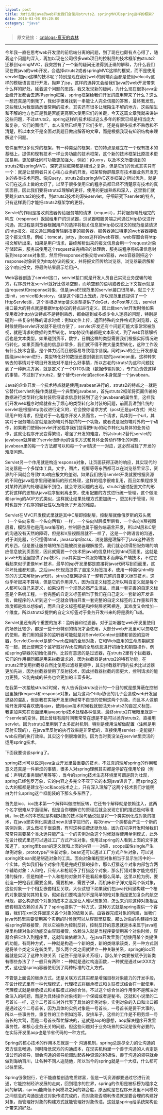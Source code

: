 ```yaml
---
layout: post
title: 为什么做java的web开发我们会使用struts2，springMVC和spring这样的框架?
date: 2016-03-08 09:20:00
category: "java"
---
```



> 原文链接： [cnblogs-夏天的森林][1]

[1]:http://www.cnblogs.com/sharpxiajun/p/3936268.html

---------------------------------

今年我一直在思考web开发里的前后端分离的问题，到了现在也颇有点心得了，随着这个问题的深入，再加以现在公司很多web项目的控制层的技术框架由struts2迁移到springMVC，我突然有了一个新的疑问无法得到正确的解释，为什么我们现在做java的web开发，会选择struts2或者springMVC这样的框架，而不是使用servlet加jsp这样的技术呢？特别是现在我们web的前端页面都是使用velocity这样的模板语言进行开发，抛弃了jsp，这样的选择又会给我们java的web开发带来什么样的好处，延着这个问题的思路，我又发现新的疑问，为什么现在很多java企业级开发都会去选择spring框架，spring框架给我们开发的应用带来了什么？这么一想还真是问倒我了，我似乎很难找到一串能让人完全信服的答案，最终我发现，这些我认为我很熟悉很常用的技术，其实还有很多让我陌生不解的地方，这些陌生和不解的地方也正是我是否能更高层次使用它们的关键，今天这篇文章我就来讲讲这些问题，不过struts2，spring这样的技术经过这么多年的积累已经是相当庞大和复杂，它们的面很广，本人虽然已经用了它们多年，还是有很多技术不熟悉和不清楚，所以本文不是全面对我题目做出解答的文章，而是根据我现有知识结构来理解这个问题。

软件里有很多优秀的框架，有一种类型的框架，它的特点是建立在一个现有技术的基础上，提供和现有技术一样业务功能的技术框架，这个新的技术框架比原技术更加易用，更加健壮同时功能更加强大，例如：jQuery，以及本文所要谈到的struts2和springMVC，深究这些框架都是相当之复杂，但是它们的优点其实只有一个：就是让使用者只关心核心业务的开发，框架帮你屏蔽原有技术跟业务开发无关的各类技术问题。像jQuery，struts2或springMVC这类框架之所以优秀，就是它们在这点上做的太好了，以至于很多使用它的程序员都已经不清楚原有技术的真实面目，因此我们要将struts2理解的更好，使用的更加熟练和深入，这里我们就要跳出struts2的技术，到struts2技术的源头servlet，仔细研究下servlet的特点，只有这样我们才能把struts2框架学的更好。

Servlet的作用是接收浏览器传给服务端的请求（request），并将服务端处理完的响应（response）返回给用户的浏览器，浏览器和服务端之间通过http协议进行沟通，其过程是浏览器根据用户的选择将相关信息按http协议报文的规范组装请求的http报文，报文通过网络传输到指定的服务器，服务器通过特定的web容器接收这个报文信息，例如：tomcat，jetty，jboss这样的web容器，web容器会将http报文解析出来，如果是用户请求，最终解析出来的报文信息会用一个request对象存储起来，服务端使用这个request做完相应的处理后，服务端程序将结果信息封装到response对象里，然后将response对象交给web容器，web容器则把这个response对象转变为http协议的报文，并将报文回传给浏览器，浏览器最后解析这个响应报文，将最终结果展示给用户。

Web容器创造了servlet接口，servlet接口就是开发人员自己实现业务逻辑的地方，程序员开发servlet就好比做填空题，而填空题的语境或者说上下文提示就是由request和response对象，但是javaEE规范里的servlet接口很简单，就三个方法init，service和destory，但是这个接口太笼统，所以规范里还提供了一个HttpServlet类，这个类根据http请求类型提供了doGet，doPost等方法，servlet接口最大的特点就是根据http协议的特点进行定义，因此做servlet开发时候如果使用者对http协议特点不是特别熟悉，都会碰到或多或少令人迷惑的问题，特别是碰到一些复杂特殊的请求时候：例如文件上传，返回特殊的文件格式到浏览器，这时候使用servlet开发就不是很方便了，servlet开发还有个问题可能大家常常被忽视，就是请求的数据的类型转化，http协议传输都是文本形式，到了web容器解析后也是文本类型，如果碰到货币，数字，日期这样的类型需要我们根据实际情况进行转化，如果页面传送的信息非常多，我们就不得不做大量类型转化，这种工作没有什么技术含量，是个体力活而且很容易导致程序错误。同时java的企业开发都是围绕javabean进行，类型转化好的数据还要封装到对应的javabean里，这种转来转去的事情对于项目开发绝对不是什么好事情，所以古老的struts1为这种问题找到了一种解决方案，就是定义了一个DTO对象（数据传输对象），专门负责做这样的事情，不过到了struts2，整个替代servlet的action本身就是一个javabean。

Java的企业开发一个技术特点就是使用javabean进行的，struts2的特点之一就是它替代servlet的操作类就是一个典型的javabean，首先struts2框架将页面传输的数据进行类型转化和封装后将请求信息封装到了这个javabean的属性里，这样我们开发web程序时候就省去了烦心的类型转化和封装的问题，前面我讲到传统的servlet是根据http协议进行定义的，它会按你请求方式（post还是get方式）来处理用户的请求，但是对于一名程序开发人员而言，一个请求，具体到一个url，其实对于服务端而言就是服务端对外提供的一个功能，或者说是服务端对外的一个动作，如果我们使用servlet开发程序我们就得把http的动作转化为具体的业务动作，这就让程序开发变得繁琐，增强了开发的难度，所以struts2替代servlet的javabean就屏蔽了servlet里http的请求方式和具体业务动作转化的问题，javabean里的每一个方法都可以和每一个url请求一一对应，这必然减轻了开发的难度问题。

Servlet另一个作用就是构造response对象，让页面获得正确的响应，其实现代的浏览器是一个多媒体工具，文字，图片，视屏等等东西都可以在浏览器里显示，资源的不同就会导致http响应报文的差别，如果我们使用servlet开发就要根据资源的不同在java程序里用硬编码的形式处理，这样的程序很难复用，而且如果程序员对某种资源的处理理解不到位，就会导致问题的出现，struts2通过配置文件的形式将这样的逻辑从java程序里剥离出来，使用配置的方式进行统一管理，这个做法和spring的AOP方式类似，这样就让结果处理方式更加统一，更加利于管理，同时也提升了程序的健壮性以及降低了开发的难度。

Servlet在MVC开发模式里就是其中C层即控制层，控制层就像俄罗斯的双头鹰（一个头向东看一个头向西看）一样，一个头向M层模型层看，一个头向V层视图层看，模型层也是用java编写的，控制层也属于服务端语言开发，所以M层和C层的沟通没有天然的障碍，但是和V层视图层就不一样了，这是一个跨语言的沟通，对于浏览器，它只懂得html，javascript和css，浏览器是理解不了java这种语言的东西，但是要让服务端的东西能被浏览器理解接受，我们就必须得把服务端的响应信息放到页面里，因此就需要一个技术把java的信息转化到html页面里，这就是javaEE规范里提供了jsp技术，jsp其实是一种服务端技术而非客户端技术，不过它看起来似乎更像html技术，最早的jsp开发里都是直接将java代码写到页面里，这种坏处谁都知道，之后javaEE规范提供了自定义标签技术，使用一种类似html标签的方式来解析java代码，struts2框架提供了一整套完整的自定义标签技术，这似乎听起来不算啥，但是它的作用非凡，因为自定义标签之所以叫自定义就是每个人都可以自己来定义，如果没有一个规范必然产生混乱，而且一套完善的自定义标签是个系统工程，一套完整的自定义标签相当于我们在自己定义一套新的开发语言，做程序的人听到这个一定就会明白开发一套完整的自定义标签的工作量和开发难度都是难以想象的，而且自定义标签都是和控制层紧密相连，其难度又会增加一个维度，所以struts2提供的自定义标签对于业务开发带来的将是质的飞越。

Servlet里还有两个重要的技术：监听器和过滤器，对于监听器在web开发里使用的场景比较少，都是一些十分特别的情况才会使用，大部分web开发里可以忽略它的使用，我们用的最多的监听器可能就是对ServletContext创建和销毁的监听器，ServletContext是整个web应用的全局对象，它和Web应用的生命周期绑定在一起，因此使用这个监听器对Web应用的全局信息进行初始化和销毁操作，例如spring容器的初始化操作。比较有意思的是过滤器，在struts2里有个拦截器，它们的作用相同都是用来拦截请求的，因为拦截器是struts2的特有功能，在struts2里使用拦截器自然比使用过滤器更顺手，其实拦截器所用的技术比过滤器更加先进，因为拦截器使用了反射技术，因此拦截器拦截的面更大，控制请求的能力更强，它能完成的任务也会更加的丰富多彩。

在我第一次接触struts2时候，有人告诉我struts设计的一个目的就是想屏蔽在控制层里操作request和response对象，因为这两个http协议的儿子会造成web开发里思路的混乱，但是我在实际开发里却经常不自觉的使用这两个对象。而且本人做前端开发非常喜欢使用ajax，使用ajax技术时候我就很讨厌struts2的自定义标签，我更加喜欢在页面里用javascript技术处理各种信息，最终struts2在我眼里就是一个servlet的变体，因此曾经有段时间我常常在想是不是可以抛弃struts2，直接用servlet，因为struts2里用到了太多反射机制，特别是使用注解做配置（注解是用反射实现的），在java里反射的执行效率是非常低的，直接使用servlet一定能提升web应用的执行效率。其实这个倒很难做到，因为当时我没法在servlet里灵活的运用spring技术。

下面我要谈谈spring了。

spring技术可以说是java企业开发里最重要的技术，不过真的理解spring的作用和意义还真是一件麻烦的事情，很多人对spring理解其实都是停留在使用阶段（例如：声明式事务很好用等等），当今的spring技术生态环境里可谓是蔚为壮观，spring已经包罗万象，它的内容之多完全不亚于它的本源java语言了，而spring这么大的框都是建立在ioc和aop技术之上，只有深入理解了这两个技术我们才能明白为什么spring这个框能装的下那么多东西了。

首先是ioc，ioc技术第一个解释叫做控制反转，它还有个解释就是依赖注入，这两个名字很难从字面理解，但是当你理解它的原理后就会发现它们的描述是何等准确。Ioc技术的本质就是构建对象的技术换句话说就是将一个类实例化成对象的技术，在java里实例化类通过new关键字进行的，每次new一个类都会产生一个新的实例对象，这么做视乎很浪费，有时这种浪费还挺危险，因为在程序开发时候我们常常只需要某个类永远只能产生一个的实例对象这个时候就得使用单例模式，此外在设计模式里还可以通过工厂方式产生对象，使用过spring的人看到上面的文字就知道了，spring里bean的定义就和上面的内容一一对应，scope属性single产生单例对象，prototype产生新对象，bean还可以通过工厂方式产生对象，可以说spring的bean就是制造对象的工具。面向对象编程里对象相当于显示生活中的一个实体，例如我们有个对象作用是完成打猎的操作，那么打猎这个对象内部包含两个辅助对象：人和枪，只有人和枪赋予了打猎这个对象，那么打猎对象才能完成打猎的操作，但是构建一个人和枪的对象并不是看起来那么简单，这里以枪为例，要创造一把枪我们需要金属，需要机床，需要子弹，而机床和子弹又是两个新对象，这些对象一个个相互嵌套相互关联，大伙试想下如果我们在java代码里构建一个枪的对象那是何其的复杂，假如我们要构造的不是简单的枪对象而是更加复杂的航空母舰，那么构造这个对象的成本之高是让人难以想象的，怎么来消除这种对象相互嵌套相互依赖的关系了？spring提供了一种方式，这种方式就是spring提供一个容器，我们在xml文件里定义各个对象的依赖关系，由容器完成对象的构建，当我们java代码里需要使用某个实例的时候就可以从容器里获取，那么对象的构建操作就被spring容器接管，所以它被称为控制反转，控制反转的意思就是本来属于java程序里构建对象的功能交由容器接管，依赖注入就是当程序要使用某个对象时候，容器会把它注入到程序里，这就叫做依赖注入。在java开发里我们想使用某个类提供的功能，有两种方式，一种就是构造一个新的类，新的类继承该类，另一种方式则是将某个类定义在新类里，那么两个类之间就建立一种关联关系，spring的ioc容器就是实现了这种关联关系（记住不是继承关系哦），那么某个类要被赋予到新类有哪些办法了？一般只有两种：一种就是通过构造函数，一种就是通过setXXX方式，这也是spring容器使用到了两种标准的注入方式。

不管是上面说的继承方式，还是关联方式其实都是增强目标对象能力的开发手段，在设计模式里有一种代理模式，代理模式将继承模式和关联模式结合在一起使用，代理模式就是继承模式和关联模式的综合体，不过这个综合体的作用倒不是解决对象注入的问题，而是为具体操作对象找到一个保姆或者是秘书，这就和小说里的二号首长一样，这个二号首长对外代表了具体的实例对象，实例对象的入口和出口都是通过这个二号首长，因为具体的实例对象是一号首长，一号首长是要干大事的，所以一些事务性，重复性的工作例如泡茶，安排车子，这样的工作是不用劳烦一号首长的大驾，而是二号首长帮忙解决的，这就是aop的思想，aop解决程序开发里事务性，和核心业务无关的问题，但这些问题对于业务场景的实现是很有必要的，在实际开发里aop也是节省代码的一种方式。

Spring的核心技术的作用本质就是一个 沟通机制，spring总是尽全力的让沟通的双方信息畅通，同时降低双方的沟通成本，在现实机构里一个善于沟通的人肯定是该公司的领导，很会沟通的领导能调动起各种资源的积极性，善于沟通的领导就会做到海纳百川，让各种不同人追随他，所以当今的spring就是一个大框，什么都可以往里装。

Spring很像银行，它不能直接创造物质财富，但是一切资源都要通过它进行流通，它能控制经济发展的走向，回到程序的世界，spring的作用是被标榜为程序之间的解耦，spring能降低不同模块之间的耦合度，原因就是在程序开发里不同模块之间信息的沟通是通过对象传递完成的，而对象能否顺利传递就是要合理的构建好对象，而管理好对象的构建方式就能管理好对象传递，这就是spring给系统架构设计带来的好处。